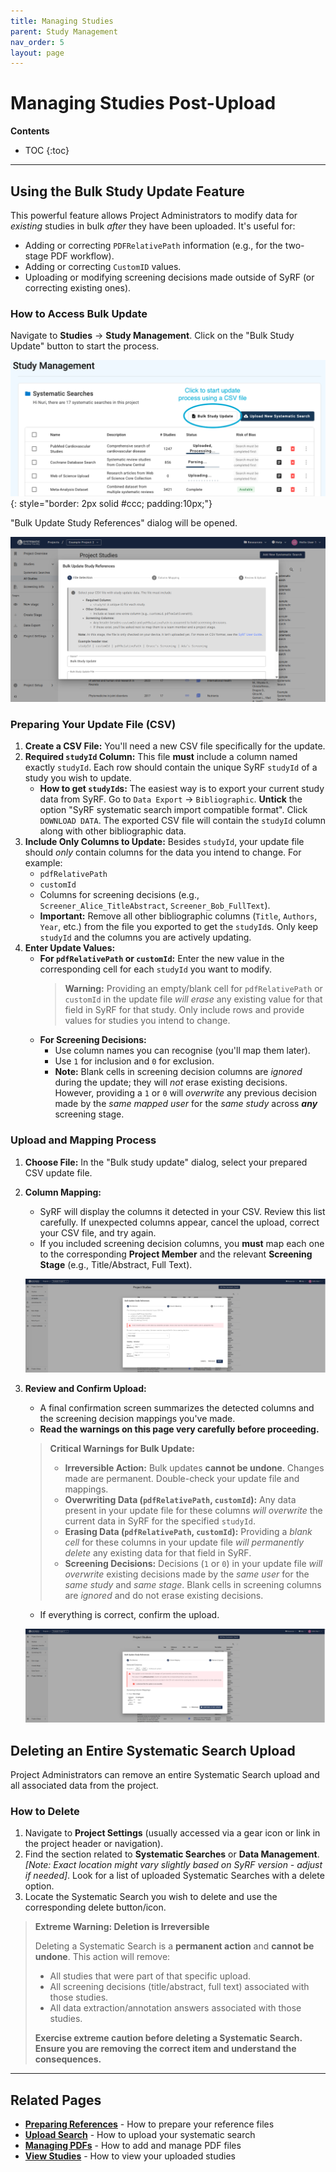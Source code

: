 ```yaml
---
title: Managing Studies
parent: Study Management
nav_order: 5
layout: page
---
```


# Managing Studies Post-Upload

**Contents**

* TOC
{:toc}

---

## Using the Bulk Study Update Feature

This powerful feature allows Project Administrators to modify data for *existing* studies in bulk *after* they have been uploaded. It's useful for:

* Adding or correcting `PDFRelativePath` information (e.g., for the two-stage PDF workflow).
* Adding or correcting `CustomID` values.
* Uploading or modifying screening decisions made outside of SyRF (or correcting existing ones).

### How to Access Bulk Update

Navigate to **Studies** -> **Study Management**.
Click on the "Bulk Study Update" button to start the process.  


![Bulk Update](/figs/Fig_Bulk-Study-Update-Button.png){: style="border: 2px solid #ccc; padding:10px;"}

"Bulk Update Study References" dialog will be opened. 


![Screenshot showing location of Bulk Study Update option](figs/Fig_Bulk-Study-Update.png)

### Preparing Your Update File (CSV)

1. **Create a CSV File:** You'll need a new CSV file specifically for the update.
2. **Required `studyId` Column:** This file **must** include a column named exactly `studyId`. Each row should contain the unique SyRF `studyId` of a study you wish to update.
    * **How to get `studyId`s:** The easiest way is to export your current study data from SyRF. Go to `Data Export` -> `Bibliographic`. **Untick** the option "SyRF systematic search import compatible format". Click `DOWNLOAD DATA`. The exported CSV file will contain the `studyId` column along with other bibliographic data.
3. **Include Only Columns to Update:** Besides `studyId`, your update file should *only* contain columns for the data you intend to change. For example:
    * `pdfRelativePath`
    * `customId`
    * Columns for screening decisions (e.g., `Screener_Alice_TitleAbstract`, `Screener_Bob_FullText`).
    * **Important:** Remove all other bibliographic columns (`Title`, `Authors`, `Year`, etc.) from the file you exported to get the `studyId`s. Only keep `studyId` and the columns you are actively updating.
4. **Enter Update Values:**
    * **For `pdfRelativePath` or `customId`:** Enter the new value in the corresponding cell for each `studyId` you want to modify.
        > **Warning:** Providing an empty/blank cell for `pdfRelativePath` or `customId` in the update file *will erase* any existing value for that field in SyRF for that study. Only include rows and provide values for studies you intend to change.
    * **For Screening Decisions:**
        * Use column names you can recognise (you'll map them later).
        * Use `1` for inclusion and `0` for exclusion.
        * **Note:** Blank cells in screening decision columns are *ignored* during the update; they will *not* erase existing decisions. However, providing a `1` or `0` will *overwrite* any previous decision made by the *same mapped user* for the *same study* across ***any*** screening stage.

### Upload and Mapping Process

1. **Choose File:** In the "Bulk study update" dialog, select your prepared CSV update file.
2. **Column Mapping:**
    * SyRF will display the columns it detected in your CSV. Review this list carefully. If unexpected columns appear, cancel the upload, correct your CSV file, and try again.
    * If you included screening decision columns, you **must** map each one to the corresponding **Project Member** and the relevant **Screening Stage** (e.g., Title/Abstract, Full Text).

    ![Screenshot of column mapping for screening decisions in Bulk Update](figs/Fig_Bulk-Study-Update-Screening.png)

3. **Review and Confirm Upload:**
    * A final confirmation screen summarizes the detected columns and the screening decision mappings you've made.
    * **Read the warnings on this page very carefully before proceeding.**

    > **Critical Warnings for Bulk Update:**
    >
    > * **Irreversible Action:** Bulk updates **cannot be undone**. Changes made are permanent. Double-check your update file and mappings.
    > * **Overwriting Data (`pdfRelativePath`, `customId`):** Any data present in your update file for these columns *will overwrite* the current data in SyRF for the specified `studyId`.
    > * **Erasing Data (`pdfRelativePath`, `customId`):** Providing a *blank cell* for these columns in your update file *will permanently delete* any existing data for that field in SyRF.
    > * **Screening Decisions:** Decisions (`1` or `0`) in your update file *will overwrite* existing decisions made by the *same user* for the *same study* and *same stage*. Blank cells in screening columns are *ignored* and do not erase existing decisions.

    * If everything is correct, confirm the upload.

    ![Screenshot of the final confirmation page for Bulk Update](figs/Fig_Bulk-Study-Update-Confirmation.png)

## Deleting an Entire Systematic Search Upload

Project Administrators can remove an entire Systematic Search upload and all associated data from the project.

### How to Delete

1. Navigate to **Project Settings** (usually accessed via a gear icon or link in the project header or navigation).
2. Find the section related to **Systematic Searches** or **Data Management**. *[Note: Exact location might vary slightly based on SyRF version - adjust if needed]*. Look for a list of uploaded Systematic Searches with a delete option.
3. Locate the Systematic Search you wish to delete and use the corresponding delete button/icon.

> **Extreme Warning: Deletion is Irreversible**
>
> Deleting a Systematic Search is a **permanent action** and **cannot be undone**. This action will remove:
>
> * All studies that were part of that specific upload.
> * All screening decisions (title/abstract, full text) associated with those studies.
> * All data extraction/annotation answers associated with those studies.
>
> **Exercise extreme caution before deleting a Systematic Search. Ensure you are removing the correct item and understand the consequences.**

---

## Related Pages

* **[Preparing References](prepare-references.html)** - How to prepare your reference files
* **[Upload Search](upload-search.html)** - How to upload your systematic search
* **[Managing PDFs](manage-pdfs.html)** - How to add and manage PDF files
* **[View Studies](view-studies.html)** - How to view your uploaded studies
